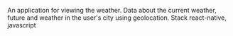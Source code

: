 An application for viewing the weather. Data about the current weather, future and weather in the user's city using geolocation.
Stack react-native, javascript
